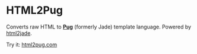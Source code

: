 # HTML2Pug
Converts raw HTML to [**Pug**](https://pugjs.org) (formerly Jade) template language. Powered by [html2jade](https://github.com/donpark/html2jade).

Try it: [html2pug.com](http://html2pug.com)
